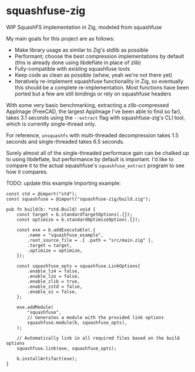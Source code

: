 # squashfuse-zig
WIP SquashFS implementation in Zig, modeled from squashfuse

My main goals for this project are as follows:
 * Make library usage as similar to Zig's stdlib as possible
 * Performant; choose the best compression implementations by default (this
   is already done using libdeflate in place of zlib)
 * Fully-compatible with existing squashfuse tools
 * Keep code as clean as possible (whew, yeah we're not there yet)
 * Iteratively re-implement squashfuse functionality in Zig, so eventually this
   should be a complete re-implementation. Most functions have been ported
   but a few are still bindings or rely on squashfuse headers

With some very basic benchmarking, extracting a zlib-compressed AppImage
(FreeCAD, the largest AppImage I've been able to find so far), takes 3.1
seconds using the `--extract` flag with squashfuse-zig's CLI tool, which
is currently single-thread only.

For reference, `unsquashfs` with multi-threaded decompression takes 1.5 seconds
and single-threaded takes 6.5 seconds.

Surely almost all of the single-threaded performace gain can be chalked up to
using libdeflate, but performance by default is important. I'd like to compare
it to the actual squashfuse's `squashfuse_extract` program to see how it
compares.

TODO: update this example
Importing example:
```zig
const std = @import("std");
const squashfuse = @import("squashfuse-zig/build.zig");

pub fn build(b: *std.Build) void {
    const target = b.standardTargetOptions(.{});
    const optimize = b.standardOptimizeOption(.{});

    const exe = b.addExecutable(.{
        .name = "squashfuse_example",
        .root_source_file = .{ .path = "src/main.zig" },
        .target = target,
        .optimize = optimize,
    });

    const squashfuse_opts = squashfuse.LinkOptions{
        .enable_lz4 = false,
        .enable_lzo = false,
        .enable_zlib = true,
        .enable_zstd = false,
        .enable_xz = false,
    };

    exe.addModule(
        "squashfuse",
        // Generates a module with the provided link options
        squashfuse.module(b, squashfuse_opts),
    );

    // Automatically link in all required files based on the build options
    squashfuse.link(exe, squashfuse_opts);

    b.installArtifact(exe);
}
```

